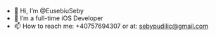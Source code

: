 - 👋 Hi, I’m @EusebiuSeby
- 🌱 I’m a full-time iOS Developer
- 📫 How to reach me: +40757694307 or at: sebypudilic@gmail.com
